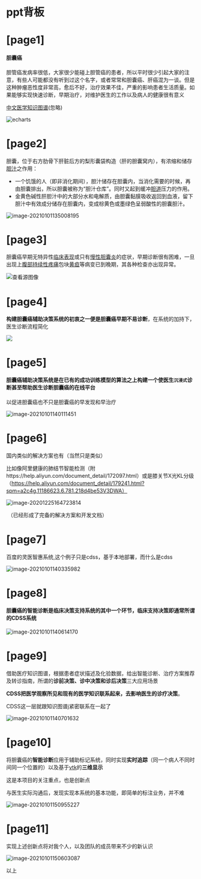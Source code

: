 



# ppt背板

# [page1]

#### 胆囊癌

胆管癌发病率很低，大家很少能碰上胆管癌的患者，所以平时很少引起大家的注意，有些人可能都没有听到过这个名字，或者常常和胆囊癌、肝癌混为一谈。但是这种肿瘤恶性度非常高，愈后不好，治疗效果不佳，严重的影响患者生活质量。如果能够实现快速诊断，早期治疗，对维护医生的工作以及病人的健康很有意义

[中文医学知识图谱](https://zstp.pcl.ac.cn:8002/mekg?v0=%E8%83%86%E5%9B%8A%E7%99%8C)(忽略)

![echarts](背板.assets/echarts.png)

# [page2]

胆囊，位于右方肋骨下肝脏后方的梨形囊袋构造（肝的胆囊窝内），有浓缩和储存[胆汁](https://baike.baidu.com/item/胆汁)之作用：

- 一个饥饿的人（即非消化期间），胆汁储存在胆囊内，当消化需要的时候，再由胆囊排出，所以胆囊被称为“胆汁仓库”。同时又起到缓冲[胆道](https://baike.baidu.com/item/胆道)压力的作用。
- 金黄色碱性肝胆汁中的大部分水和电解质，由胆囊黏膜吸收返回到血液，留下胆汁中有效成分储存在胆囊内，变成棕黄色或墨绿色呈弱酸性的胆囊胆汁。

![image-20210101135008195](背板.assets/image-20210101135008195.png)

# [page3]

胆囊癌早期无特异性[临床表现](http://www.a-hospital.com/w/临床表现)或只有[慢性胆囊炎](http://www.a-hospital.com/w/慢性胆囊炎)的症状，早期诊断很有困难，一旦出现上[腹部](http://www.a-hospital.com/w/腹部)[持续性疼痛](http://www.a-hospital.com/w/持续性疼痛)包块[黄疸](http://www.a-hospital.com/w/黄疸)等病变已到晚期，其各种检查亦出现异常。

![查看源图像](背板.assets/20200120012334309.jpg)

# [page4]

**构建胆囊癌辅助决策系统的初衷之一便是胆囊癌早期不易诊断**，在系统的加持下，医生诊断流程简化

<img src="https://docs.ohif.org/assets/img/viewer.png" >

# [page5]

#### 胆囊癌辅助决策系统是在已有的成功训练模型的算法之上构建一个使医生`沉浸式`诊断甚至帮助医生诊断胆囊癌的在线平台

以促进胆囊癌也不只是胆囊癌的早发现和早治疗

![image-20210101140111451](背板.assets/image-20210101140111451.png)

# [page6]

国内类似的解决方案也有（当然只是类似）

比如像阿里健康的肺结节智能检测（附https://help.aliyun.com/document_detail/172097.html）或是膝关节X光KL分级（https://help.aliyun.com/document_detail/179241.html?spm=a2c4g.11186623.6.781.218d4be53V3DWA）

![image-20201225164723814](背板.assets/image-20201225164723814-1608955636641.png)

​																				（已经形成了完备的解决方案和开发文档）

# [page7]

百度的灵医智惠系统,这个例子只是cdss，基于本地部署，而什么是cdss

![image-20210101140335982](背板.assets/image-20210101140335982.png)

# [page8]

#### 胆囊癌的智能诊断是临床决策支持系统的其中一个环节，临床支持决策即通常所谓的CDSS系统

![image-20210101140614170](背板.assets/image-20210101140614170.png)

# [page9]

借助医疗知识图谱，根据患者症状描述及化验数据，给出智能诊断、治疗方案推荐及转诊指南，所谓的**诊前决策、诊中决策和诊后决策**三大应用场景

**CDSS把医学观察所见和现有的医学知识联系起来，去影响医生的诊疗决策**。

CDSS这一层就跟知识图谱j紧密联系在一起了

![image-20210101140701632](背板.assets/image-20210101140701632.png)

# [page10]

将胆囊癌的**智能诊断**应用于辅助标记系统，同时实现**实时追踪**（同一个病人不同时间同一个位置的）以及基于[vtk](https://kitware.github.io/vtk-js/index.html)的**三维显示**

这是本项目的关注重点，也是创新点

与医生实际沟通后，发现实现本系统的基本功能，即简单的标注业务，并不难

![image-20210101150955227](背板.assets/image-20210101150955227.png)

# [page11]

实现上述创新点将对我个人，以及团队的成员带来不少的新认识

![image-20210101150603087](背板.assets/image-20210101150603087.png)



以上

